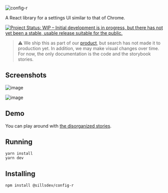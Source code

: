 ![config-r](https://user-images.githubusercontent.com/8448/147490475-b4d6d3bd-85a5-4ccd-941e-7f6926cc8089.png)

A React library for a settings UI similar to that of Chrome.

[![Project Status: WIP – Initial development is in progress, but there has not yet been a stable, usable release suitable for the public.](https://www.repostatus.org/badges/latest/wip.svg)](https://www.repostatus.org/#wip)

> :warning: We ship this as part of our [product](https://github.com/BloomBooks/BloomDesktop), but search has not made it to production yet. In addition, we may make visual changes over time. For now, the only documentation is the code and the storybook stories.

## Screenshots

![image](https://user-images.githubusercontent.com/8448/147491213-140bf201-e4b0-4ff2-b8a8-ea8a1291ebae.png)

![image](https://user-images.githubusercontent.com/8448/147994050-d0087afc-db1f-4a88-9744-f93002535239.png)

## Demo

You can play around with [the disorganized stories](https://sillsdev.github.io/config-r).

## Running

```
yarn install
yarn dev
```

## Installing

```
npm install @sillsdev/config-r
```
